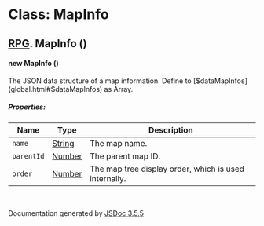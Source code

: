 # Class: MapInfo

## [RPG](RPG.md).  MapInfo ()

#### new MapInfo ()

The JSON data structure of a map information. Define to [$dataMapInfos](global.html#$dataMapInfos) as Array.

##### Properties:

| Name | Type | Description |
| --- | --- | --- |
| `name` | [String](String.md) | The map name. |
| `parentId` | [Number](Number.md) | The parent map ID. |
| `order` | [Number](Number.md) | The map tree display order, which is used internally. |

<dl>
</dl>


 <br>

  Documentation generated by [JSDoc 3.5.5](https://github.com/jsdoc3/jsdoc)

